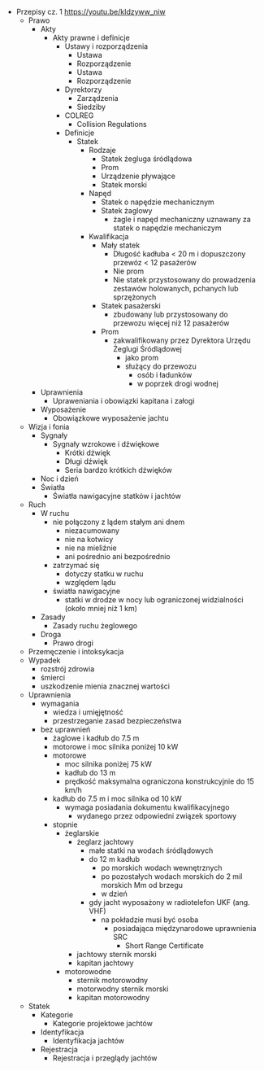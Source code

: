 - Przepisy cz. 1 https://youtu.be/kIdzyww_niw
  - Prawo
    - Akty
      - Akty prawne i definicje
        - Ustawy i rozporządzenia
          - Ustawa
          - Rozporządzenie
          - Ustawa
          - Rozporządzenie
        - Dyrektorzy
          - Zarządzenia
          - Siedziby
        - COLREG
          - Collision Regulations
        - Definicje
          - Statek
            - Rodzaje
              - Statek żegluga śródlądowa
              - Prom
              - Urządzenie pływające
              - Statek morski
            - Napęd
              - Statek o napędzie mechanicznym
              - Statek żaglowy
                - żagle i napęd mechaniczny uznawany za statek o napędzie mechaniczym
            - Kwalifikacja
              - Mały statek
                - Długość kadłuba < 20 m i dopuszczony przewóz < 12 pasażerów
                - Nie prom
                - Nie statek przystosowany do prowadzenia zestawów holowanych, pchanych lub sprzężonych
              - Statek pasażerski
                - zbudowany lub przystosowany do przewozu więcej niż 12 pasażerów
              - Prom
                - zakwalifikowany przez Dyrektora Urzędu Żeglugi Śródlądowej
                  - jako prom
                  - służący do przewozu
                    - osób i ładunków
                    - w poprzek drogi wodnej
    - Uprawnienia
      - Upraweniania i obowiązki kapitana i załogi
    - Wyposażenie
      - Obowiązkowe wyposażenie jachtu
  - Wizja i fonia
    - Sygnały
      - Sygnały wzrokowe i dźwiękowe
        - Krótki dźwięk
        - Długi dźwięk
        - Seria bardzo krótkich dźwięków
    - Noc i dzień
    - Światła
      - Światła nawigacyjne statków i jachtów
  - Ruch
    - W ruchu
      - nie połączony z lądem stałym ani dnem
        - niezacumowany
        - nie na kotwicy
        - nie na mieliźnie
        - ani pośrednio ani bezpośrednio
      - zatrzymać się
        - dotyczy statku w ruchu
        - względem lądu
      - światła nawigacyjne
        - statki w drodze w nocy lub ograniczonej widzialności (około mniej niż 1 km)
    - Zasady
      - Zasady ruchu żeglowego
    - Droga
      - Prawo drogi
  - Przemęczenie i intoksykacja
  - Wypadek
    - rozstrój zdrowia
    - śmierci
    - uszkodzenie mienia znacznej wartości
  - Uprawnienia
    - wymagania
      - wiedza i umięjętność
      - przestrzeganie zasad bezpieczeństwa
    - bez uprawnień
      - żaglowe i kadłub do 7.5 m
      - motorowe i moc silnika poniżej 10 kW
      - motorowe
        - moc silnika poniżej 75 kW
        - kadłub do 13 m
        - prędkość maksymalna ograniczona konstrukcyjnie do 15 km/h
      - kadłub do 7.5 m i moc silnika od 10 kW
        - wymaga posiadania dokumentu kwalifikacyjnego
          - wydanego przez odpowiedni związek sportowy
      - stopnie
        - żeglarskie
          - żeglarz jachtowy
            - małe statki na wodach śródlądowych
            - do 12 m kadłub
              - po morskich wodach wewnętrznych
              - po pozostałych wodach morskich do 2 mil morskich Mm od brzegu
              - w dzień
            - gdy jacht wyposażony w radiotelefon UKF (ang. VHF)
              - na pokładzie musi być osoba
                - posiadająca międzynarodowe uprawnienia SRC
                  - Short Range Certificate
          - jachtowy sternik morski
          - kapitan jachtowy
        - motorowodne
          - sternik motorowodny
          - motorwodny sternik morski
          - kapitan motorowodny
  - Statek
    - Kategorie
      - Kategorie projektowe jachtów
    - Identyfikacja
      - Identyfikacja jachtów
    - Rejestracja
      - Rejestracja i przeglądy jachtów
